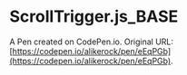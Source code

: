 # ScrollTrigger.js_BASE

A Pen created on CodePen.io. Original URL: [https://codepen.io/alikerock/pen/eEqPGb](https://codepen.io/alikerock/pen/eEqPGb).

